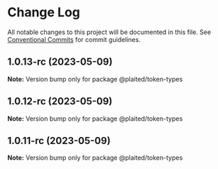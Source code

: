 # Change Log

All notable changes to this project will be documented in this file.
See [Conventional Commits](https://conventionalcommits.org) for commit guidelines.

## 1.0.13-rc (2023-05-09)

**Note:** Version bump only for package @plaited/token-types

## 1.0.12-rc (2023-05-09)

**Note:** Version bump only for package @plaited/token-types

## 1.0.11-rc (2023-05-09)

**Note:** Version bump only for package @plaited/token-types
